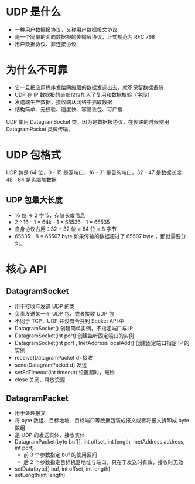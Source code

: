 # UDP 是什么
- 一种用户数据报协议，又称用户数据报文协议
- 是一个简单的面向数据报的传输层协议，正式规范为 RFC 768
- 用户数据协议、非连接协议

# 为什么不可靠
- 它一旦把应用程序发给网络层的数据发送出去，就不保留数据备份
- UDP 在 IP 数据报的头部仅仅加入了复用和数据校验（字段）
- 发送端生产数据，接收端从网络中抓取数据
- 结构简单、无校验、速度快、容易丢包、可广播

UDP 使用 DatagramSocket 类。因为是数据报协议，在传递的时候使用 DatagramPacket 类做传输。

# UDP 包格式
UDP 包是 64 位，0 - 15 是源端口，16 - 31 是目的端口，32 - 47 是数据长度，48 - 64 是头部加数据

## UDP 包最大长度
- 16 位 -> 2 字节，存储长度信息
- 2 ^ 16 - 1 = 64k - 1 = 65536 - 1 = 65535
- 自身协议占用：32 + 32 位 = 64 位 = 8 字节
- 65535 - 8 = 65507 byte
如果传输的数据超过了 65507 byte ，那就需要分包。
  
# 核心 API
## DatagramSocket
- 用于接收与发送 UDP 的类
- 负责发送某一个 UDP 包，或者接收 UDP 包
- 不同于 TCP，UDP 并没有合并到 Socket API 中
- DatagramSocket() 创建简单实例，不指定端口与 IP
- DatagramSocket(int port) 创建监听固定端口的实例
- DatagramSocket(int port , InetAddress localAddr) 创建固定端口指定 IP 的实例
- receive(DatagramPacket d) 接收
- send(DatagramPacket d) 发送
- setSoTimeout(int timeout) 设置超时，毫秒
- close 关闭、释放资源

## DatagramPacket
- 用于处理报文
- 将 byte 数组、目标地址、目标端口等数据包装成报文或者将报文拆卸成 byte 数组
- 是 UDP 的发送实体、接收实体
- DatagramPacket(byte buf[], int offset, int length,
  InetAddress address, int port)
    - 前 3 个参数指定 buf 的使用区间
    - 后 2 个参数指定目标机器地址与端口，只在于发送时有效，接收时无效
- setData(byte[] buf, int offset, int length)
- setLength(int length)